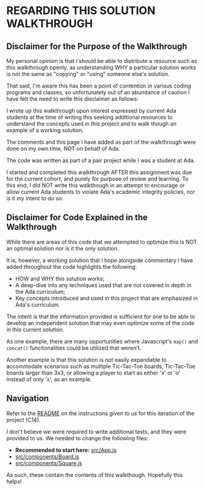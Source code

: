 # REGARDING THIS SOLUTION WALKTHROUGH

## Disclaimer for the Purpose of the Walkthrough
My personal opinion is that I should be able to distribute a resource such as 
this walkthrough openly, as understanding WHY a particular solution works is not
the same as "copying" or "using" someone else's solution.

That said, I'm aware this has been a point of contention in various coding 
programs and classes, so unfortunately out of an abundance of caution I have 
felt the need to write this disclaimer as follows: 

I wrote up this walkthrough upon interest expressed by current Ada students at the 
time of writing this seeking additional resources to understand the concepts 
used in this project and to walk though an example of a working solution. 

The comments and this page I have added as part of the walkthrough were done on 
my own time, NOT on behalf of Ada. 

The code was written as part of a pair project while I was a student at Ada. 

I started and completed this walkthrough AFTER this assignment was due for the 
current cohort, and purely for purpose of review and learning. To this end, I 
did NOT write this walkthough in an attempt to encourage or allow current Ada 
students to violate Ada's academic integrity policies, nor is it my intent to 
do so. 

## Disclaimer for Code Explained in the Walkthrough
While there are areas of this code that we attempted to optimize this is NOT an
optimal solution nor is it the only solution. 

It is, however, a working solution that I hope alongside commentary I have added 
throughout the code highlights the following: 

* HOW and WHY this solution works; 
* A deep-dive into any techniques used that are not covered in depth in the Ada curriculum;
* Key concepts introduced and used in this project that are emphasized in Ada's curriculum.

The intent is that the information provided is sufficient for one to be able to 
develop an independent solution that may even optimize some of the code in this
current solution. 

As one example, there are many opportunities where Javascript's
`map()` and `concat()` functionalities could be utilized that weren't. 

Another example is that this solution is not easily expandable to accommodate 
scenarios such as multiple Tic-Tac-Toe boards, Tic-Tac-Toe boards larger than 
3x3, or allowing a player to start as either 'x' or 'o' instead of only 'x', 
as an example. 

## Navigation

Refer to the [README](https://github.com/ghostfruitleaf/react-tic-tac-toe/tree/solution-walkthrough) on the instructions given to us for this iteration of the 
project (C14). 

I don't believe we were required to write additional tests, and they were 
provided to us. We needed to change the following files: 

* **Recommended to start here:** [src/App.js](https://github.com/ghostfruitleaf/react-tic-tac-toe/blob/solution-walkthrough/src/App.js)
* [src/components/Board.js](https://github.com/ghostfruitleaf/react-tic-tac-toe/blob/solution-walkthrough/src/components/Board.js)
* [src/components/Square.js](https://github.com/ghostfruitleaf/react-tic-tac-toe/blob/solution-walkthrough/src/components/Square.js)

As such, these contain the contents of this walkthough. Hopefully this helps!
